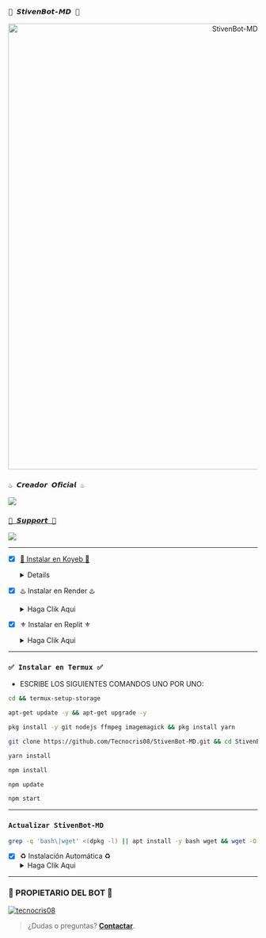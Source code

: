 ### `🌌 𝙎𝙩𝙞𝙫𝙚𝙣𝘽𝙤𝙩-𝙈𝘿 🌌` 
<p align="center">
<img src="https://i.postimg.cc/RFMgMHV9/b554f657cecdb9add03af656908d9fab.jpg" alt="StivenBot-MD" width="900"/>
</p>

### `♨️ 𝘾𝙧𝙚𝙖𝙙𝙤𝙧 𝙊𝙛𝙞𝙘𝙞𝙖𝙡 ♨️`
<a href="https://api.whatsapp.com/send/?phone=573148624888&text=/estado&type=phone_number&app_absent=0" target="blank"><img src="https://img.shields.io/badge/𝘾𝙧𝙚𝙖𝙙𝙤𝙧-25D366?style=for-the-badge&logo=whatsapp&logoColor=white" />


### `🥏 𝙎𝙪𝙥𝙥𝙤𝙧𝙩 🥏`
<a href="https://api.whatsapp.com/send/?phone=573148624888&text=/estado&type=phone_number&app_absent=0" target="blank"><img src="https://img.shields.io/badge/𝙎𝙤𝙥𝙤𝙧𝙩𝙚_𝘽𝙤𝙩𝙨-25D366?style=for-the-badge&logo=whatsapp&logoColor=white" />

-----
- [x] 🍁 Instalar en Koyeb 🍁 <details><summary>Haga Clik Aqui</summary><[![Koyeb Bot](https://www.koyeb.com/static/images/deploy/button.svg)](https://app.koyeb.com/deploy?type=git&repository=https://github.com/Tecnocris08/StivenBot-MD&branch=master&name=StivenBot-MD)></details>


- [x] ♨️ Instalar en Render ♨️ <details><summary>Haga Clik Aqui</summary><[![Deploy to Render](https://render.com/images/deploy-to-render-button.svg)](https://dashboard.render.com/blueprint/new?repo=https%3A%2F%2Fgithub.com%2Tecnocris08%2FStivenBot-MD)></details>


- [x] ⚜️ Instalar en Replit ⚜️ <details><summary>Haga Clik Aqui</summary><[![Run Repl.it](https://repl.it/badge/github/Tecnocris08/StivenBot-MD)](https://replit/github/tecnocris08/StivenBot-MD)></details>
-----
### `✅ Instalar en Termux ✅` 
- ESCRIBE LOS SIGUIENTES COMANDOS UNO POR UNO:
```bash
cd && termux-setup-storage
```

```bash
apt-get update -y && apt-get upgrade -y
```

```bash
pkg install -y git nodejs ffmpeg imagemagick && pkg install yarn 
```

```bash
git clone https://github.com/Tecnocris08/StivenBot-MD.git && cd StivenBot-MD
```

```bash
yarn install
```

```bash
npm install
```

```bash
npm update
```

```bash
npm start
```
-----
### `Actualizar StivenBot-MD`
```bash
grep -q 'bash\|wget' <(dpkg -l) || apt install -y bash wget && wget -O - https://raw.githubusercontent.com/Tecnocris08/StivenBot-MD/master/update.sh | bash
```

- [x] ♻️ Instalación Automática ♻️ <details><summary>Haga Clik Aqui</summary><[🍀 G-BOT-WA 🍀](https://wa.link/j2srq5)></details>
-----

### 👑 PROPIETARIO DEL BOT 👑 
[![tecnocris08](https://github.com/Tecnocris08.png?size=300)](https://github.com/tecnocris08) 
> ¿Dudas o preguntas? **[Contactar](https://wa.me/573148624888)**.
>

